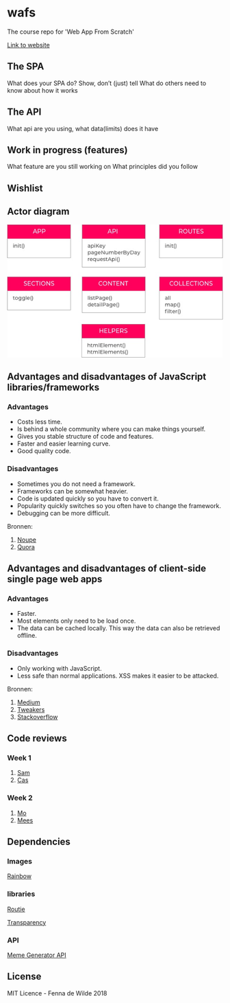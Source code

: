 # wafs
The course repo for 'Web App From Scratch'

[Link to website](https://fennadew.github.io/wafs/app/index.html)


## The SPA 
What does your SPA do? Show, don’t (just) tell
What do others need to know about how it works

## The API 
What api are you using, what data(limits) does it have

## Work in progress (features)
What feature are you still working on
What principles did you follow

## Wishlist

## Actor diagram
![Actor diagram](https://github.com/fennadew/wafs/blob/master/app/static/images/actor-diagram.jpg "Actor diagram")


## Advantages and disadvantages of JavaScript libraries/frameworks
 ### Advantages
  - Costs less time.
  - Is behind a whole community where you can make things yourself.
  - Gives you stable structure of code and features.
  - Faster and easier learning curve.
  - Good quality code.

 
 ### Disadvantages
 - Sometimes you do not need a framework.
 - Frameworks can be somewhat heavier.
 - Code is updated quickly so you have to convert it.
 - Popularity quickly switches so you often have to change the framework.
 - Debugging can be more difficult.
 

Bronnen:
1. [Noupe](https://www.noupe.com/development/javascript-frameworks-94897.html)
2. [Quora](https://www.quora.com/What-are-the-pros-and-cons-of-JavaScript-frameworks)

## Advantages and disadvantages of client-side single page web apps
 ### Advantages
 - Faster.
 - Most elements only need to be load once.
 - The data can be cached locally. This way the data can also be retrieved offline.
 
 
  ### Disadvantages
 - Only working with JavaScript.
 - Less safe than normal applications. XSS makes it easier to be attacked. 

 
Bronnen:
1. [Medium](https://medium.com/@NeotericEU/single-page-application-vs-multiple-page-application-2591588efe58)
2. [Tweakers](https://gathering.tweakers.net/forum/list_messages/1613325)
3. [Stackoverflow](https://stackoverflow.com/questions/21862054/single-page-application-advantages-and-disadvantages)

## Code reviews
### Week 1
1. [Sam](https://github.com/Senmetsu/wafs/pull/1)
2. [Cas](https://github.com/Casburggraaf/wafs/pull/2)

### Week 2
1. [Mo](https://github.com/moniac/wafs/pull/6)
2. [Mees](https://github.com/meesrutten/wafs/pull/3)


## Dependencies
### Images
[Rainbow](https://img00.deviantart.net/a956/i/2012/222/5/5/hot_pink_to_yellow_by_ohsnapjenny-d5an2b7.jpg)

### libraries 
[Routie](http://projects.jga.me/routie/)

[Transparency](https://github.com/leonidas/transparency)

### API
[Meme Generator API](http://version1.api.memegenerator.net/)

## License
MIT Licence - Fenna de Wilde 2018


